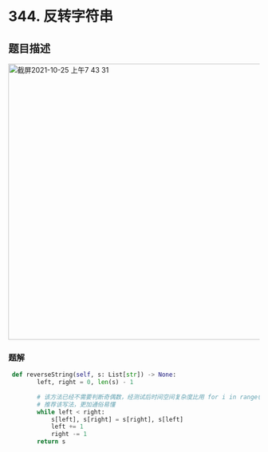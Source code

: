# 344. 反转字符串

## 题目描述
<img width="553" alt="截屏2021-10-25 上午7 43 31" src="https://user-images.githubusercontent.com/49756528/138617615-6f86e546-c4dc-4d55-947f-c60138390b06.png">

### 题解
```python
 def reverseString(self, s: List[str]) -> None:
        left, right = 0, len(s) - 1
        
        # 该方法已经不需要判断奇偶数，经测试后时间空间复杂度比用 for i in range(right//2)更低
        # 推荐该写法，更加通俗易懂
        while left < right:
            s[left], s[right] = s[right], s[left]
            left += 1
            right -= 1
        return s

```
